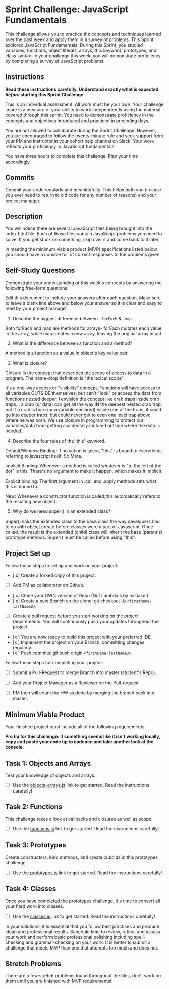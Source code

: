 # Sprint Challenge: JavaScript Fundamentals

This challenge allows you to practice the concepts and techniques learned over the past week and apply them in a survey of problems. This Sprint explored JavaScript Fundamentals. During this Sprint, you studied variables, functions, object literals, arrays, this keyword, prototypes, and class syntax. In your challenge this week, you will demonstrate proficiency by completing a survey of JavaScript problems.

## Instructions

**Read these instructions carefully. Understand exactly what is expected _before_ starting this Sprint Challenge.**

This is an individual assessment. All work must be your own. Your challenge score is a measure of your ability to work independently using the material covered through this sprint. You need to demonstrate proficiency in the concepts and objectives introduced and practiced in preceding days.

You are not allowed to collaborate during the Sprint Challenge. However, you are encouraged to follow the twenty-minute rule and seek support from your PM and Instructor in your cohort help channel on Slack. Your work reflects your proficiency in JavaScript fundamentals.

You have three hours to complete this challenge. Plan your time accordingly.

## Commits

Commit your code regularly and meaningfully. This helps both you (in case you ever need to return to old code for any number of reasons) and your project manager.

## Description

You will notice there are several JavaScript files being brought into the index.html file.  Each of those files contain JavaScript problems you need to solve.  If you get stuck on something, skip over it and come back to it later.

In meeting the minimum viable product (MVP) specifications listed below, you should have a console full of correct responses to the problems given.

## Self-Study Questions

Demonstrate your understanding of this week's concepts by answering the following free-form questions.

Edit this document to include your answers after each question. Make sure to leave a blank line above and below your answer so it is clear and easy to read by your project manager

1. Describe the biggest difference between `.forEach` & `.map`.

Both forEach and map are methods for arrays- forEach mutates each value in the array, while map creates a new array, leaving the original array intact.

2. What is the difference between a function and a method?

A method is a function as a value in object's key:value pair.

3. What is closure?

Closure is the concept that describes the scope of access to data in a program. The name-drop definition is "the lexical scope".

It's a one-way access or "visibility" concept. Functions will have access to all variables OUTSIDE themselves, but can't "look" or access the data from functions nested deeper. I envision the concept like crab traps inside crab traps... a crab (or data) can get all the way IN the deepest nested crab trap, but if a crab is born (or a variable declared) inside one of the traps, it could go into deeper traps, but could never get to even one level trap above where he was born. We use closure in programming to protect our variables/data from getting accidentally mutated outside where the data is needed.

4. Describe the four rules of the 'this' keyword.

Default/Window Binding: If no action is taken, "this" is bound to everything, referring to javascript itself. So Meta.

Implicit Binding: Whenever a method is called whatever is "to the left of the dot" is this. There's no argument to make it happen, which makes it implicit.

Explicit binding: The first argument in .call and .apply methods sets what this is bound to.

New: Whenever a constructor function is called,this automatically refers to the resulting new object.

5. Why do we need super() in an extended class?

Super() links the extended class to the base class the way developers had to do with object.create before classes were a part of Javascript. Once called, the result is the extended (child) class will inherit the base (parent's) prototype methods. Super() must be called before using "this".

## Project Set up

Follow these steps to set up and work on your project:

- [ x] Create a forked copy of this project.
- [ ] Add PM as collaborator on Github.
- [ x] Clone your OWN version of Repo (Not Lambda's by mistake!).
- [ x] Create a new Branch on the clone: git checkout -b `<firstName-lastName2>`.
- [ ] Create a pull request before you start working on the project requirements.  You will continuously push your updates throughout the project.
- [x ] You are now ready to build this project with your preferred IDE
- [x ] Implement the project on your Branch, committing changes regularly.
- [x ] Push commits: git push origin `<firstName-lastName2>`.

Follow these steps for completing your project:

- [ ] Submit a Pull-Request to merge <firstName-lastName2> Branch into master (student's  Repo).
- [ ] Add your Project Manager as a Reviewer on the Pull-request
- [ ] PM then will count the HW as done by  merging the branch back into master.


## Minimum Viable Product

Your finished project must include all of the following requirements:

**Pro tip for this challenge: If something seems like it isn't working locally, copy and paste your code up to codepen and take another look at the console.**

## Task 1: Objects and Arrays
Test your knowledge of objects and arrays. 
* [ ] Use the [objects-arrays.js](challenges/objects-arrays.js) link to get started.  Read the instructions carefully!

## Task 2: Functions
This challenge takes a look at callbacks and closures as well as scope. 
* [ ] Use the [functions.js](challenges/functions.js) link to get started. Read the instructions carefully!

## Task 3: Prototypes
Create constructors, bind methods, and create cuboids in this prototypes challenge.
* [ ] Use the [prototypes.js](challenges/prototypes.js) link to get started. Read the instructions carefully!

## Task 4: Classes
Once you have completed the prototypes challenge, it's time to convert all your hard work into classes.
* [ ] Use the [classes.js](challenges/classes.js) link to get started. Read the instructions carefully!

In your solutions, it is essential that you follow best practices and produce clean and professional results. Schedule time to review, refine, and assess your work and perform basic professional polishing including spell-checking and grammar-checking on your work. It is better to submit a challenge that meets MVP than one that attempts too much and does not.

## Stretch Problems

There are a few stretch problems found throughout the files, don't work on them until you are finished with MVP requirements!
